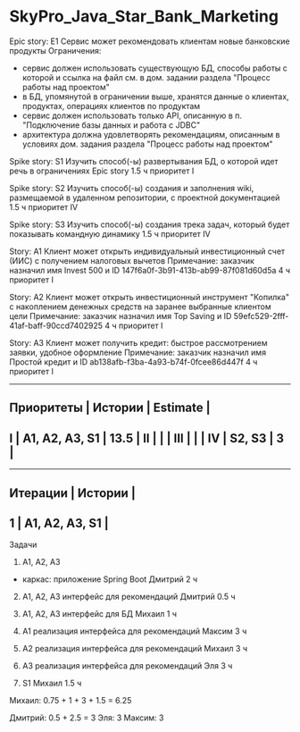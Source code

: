 # SkyPro_Java_Star_Bank_Marketing

Epic story: E1
Сервис может рекомендовать клиентам новые банковские продукты
Ограничения:
- сервис должен использовать существующую БД, способы работы с которой и ссылка на файл см. в дом. задании раздела "Процесс работы над проектом"
- в БД, упомянутой в ограничении выше, хранятся данные о клиентах, продуктах, операциях клиентов по продуктам
- сервис должен использовать только API, описанную в п. "Подключение базы данных и работа с JDBC"
- архитектура должна удовлетворять рекомендациям, описанным в условиях дом. задания раздела "Процесс работы над проектом"

Spike story: S1
Изучить способ(-ы) развертывания БД, о которой идет речь в ограничениях Epic story
1.5 ч
приоритет I

Spike story: S2
Изучить способ(-ы) создания и заполнения wiki, размещаемой в удаленном репозитории, с проектной документацией
1.5 ч
приоритет IV

Spike story: S3
Изучить способ(-ы) создания трека задач, который будет показывать командную динамику
1.5 ч
приоритет IV

Story: A1
Клиент может открыть индивидуальный инвестиционный счет (ИИС) с получением налоговых вычетов
Примечание: заказчик назначил имя Invest 500 и ID 147f6a0f-3b91-413b-ab99-87f081d60d5a
4 ч
приоритет I

Story: A2
Клиент может открыть инвестиционный инструмент "Копилка" с накоплением денежных средств на заранее выбранные клиентом цели
Примечание: заказчик назначил имя Top Saving и ID 59efc529-2fff-41af-baff-90ccd7402925
4 ч
приоритет I

Story: A3
Клиент может получить кредит: быстрое рассмотрением заявки, удобное оформление
Примечание: заказчик назначил имя Простой кредит и ID ab138afb-f3ba-4a93-b74f-0fcee86d447f
4 ч
приоритет I

---------------------------------------------
Приоритеты  | Истории           | Estimate  |
---------------------------------------------
I           | A1, A2, A3, S1    | 13.5      |
II          |                   |           |
III         |                   |           |
IV          | S2, S3            | 3         |
---------------------------------------------

---------------------------------
Итерации    | Истории           |
---------------------------------
1           | A1, A2, A3, S1    |
---------------------------------

Задачи

1. A1, A2, A3
- каркас: приложение Spring Boot
Дмитрий
2 ч

2. A1, A2, A3
интерфейс для рекомендаций
Дмитрий
0.5 ч

3. A1, A2, A3
интерфейс для БД
Михаил
1 ч

4. A1
реализация интерфейса для рекомендаций
Максим
3 ч

5. A2
реализация интерфейса для рекомендаций
Михаил
3 ч

6. A3
реализация интерфейса для рекомендаций
Эля
3 ч

7. S1
Михаил
1.5 ч


Михаил: 0.75 + 1 + 3 + 1.5 = 6.25

Дмитрий: 0.5 + 2.5 = 3
Эля: 3
Максим: 3
